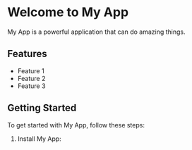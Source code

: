 # Welcome to My App

My App is a powerful application that can do amazing things.

## Features

- Feature 1
- Feature 2
- Feature 3

## Getting Started

To get started with My App, follow these steps:

1. Install My App:
